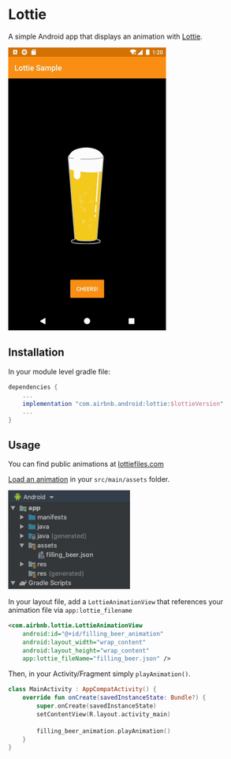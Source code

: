 # Lottie
A simple Android app that displays an animation with [Lottie](https://airbnb.io/lottie/#/README).

![app gif](https://github.com/ivanalvarado/lottie/blob/master/readme_assets/lottie_sample.gif)

## Installation
In your module level gradle file:
```gradle
dependencies {
    ...
    implementation "com.airbnb.android:lottie:$lottieVersion"
    ...
}
```

## Usage
You can find public animations at [lottiefiles.com](https://lottiefiles.com/)

[Load an animation](https://airbnb.io/lottie/#/android?id=loading-an-animation) in your `src/main/assets` folder.

![assets file structure](https://github.com/ivanalvarado/lottie/blob/master/readme_assets/assets_file_structure.png)

In your layout file, add a `LottieAnimationView` that references your animation file via `app:lottie_filename`
```xml
<com.airbnb.lottie.LottieAnimationView
    android:id="@+id/filling_beer_animation"
    android:layout_width="wrap_content"
    android:layout_height="wrap_content"
    app:lottie_fileName="filling_beer.json" />
```

Then, in your Activity/Fragment simply `playAnimation()`.
```kotlin
class MainActivity : AppCompatActivity() {
    override fun onCreate(savedInstanceState: Bundle?) {
        super.onCreate(savedInstanceState)
        setContentView(R.layout.activity_main)
    
        filling_beer_animation.playAnimation()
    }
}
```
